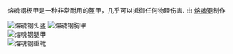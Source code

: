 熔魂钢板甲是一种非常耐用的盔甲，几乎可以抵御任何物理伤害. 由 [熔魂钢](soulforged_steel.md)制作

![熔魂钢头盔](item:betterwithmods:steel_helmet)
![熔魂钢胸甲](item:betterwithmods:steel_chest)  
![熔魂钢腿甲](item:betterwithmods:steel_pants)  
![熔魂钢重靴](item:betterwithmods:steel_boots)
